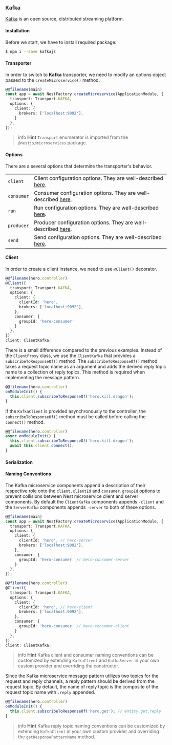 ### Kafka

[Kafka](https://kafka.apache.org/) is an open source, distributed streaming platform.

#### Installation

Before we start, we have to install required package:

```bash
$ npm i --save kafkajs
```

#### Transporter

In order to switch to **Kafka** transporter, we need to modify an options object passed to the `createMicroservice()` method.

```typescript
@@filename(main)
const app = await NestFactory.createMicroservice(ApplicationModule, {
  transport: Transport.KAFKA,
  options: {
    client: {
      brokers: ['localhost:9092'],
    }
  },
});
```

> info **Hint** `Transport` enumerator is imported from the `@nestjs/microservices` package.

#### Options

There are a several options that determine the transporter's behavior.

<table>
  <tr>
    <td><code>client</code></td>
    <td>Client configuration options. They are well-described
      <a
        href="https://kafka.js.org/docs/configuration"
        rel="nofollow"
        target="blank"
        >here</a
      >.</td>
  </tr>
  <tr>
    <td><code>consumer</code></td>
    <td>Consumer configuration options. They are well-described
      <a
        href="https://kafka.js.org/docs/consuming#a-name-options-a-options"
        rel="nofollow"
        target="blank"
        >here</a
      >.</td>
  </tr>
  <tr>
    <td><code>run</code></td>
    <td>Run configuration options. They are well-described
      <a
        href="https://kafka.js.org/docs/consuming"
        rel="nofollow"
        target="blank"
        >here</a
      >.</td>
  </tr>
  <tr>
    <td><code>producer</code></td>
    <td>Producer configuration options. They are well-described
      <a
        href="https://kafka.js.org/docs/producing#options"
        rel="nofollow"
        target="blank"
        >here</a
      >.</td>
  </tr>
  <tr>
    <td><code>send</code></td>
    <td>Send configuration options. They are well-described
      <a
        href="https://kafka.js.org/docs/producing#options"
        rel="nofollow"
        target="blank"
        >here</a
      >.</td>
  </tr>
</table>

#### Client

In order to create a client instance, we need to use `@Client()` decorator.

```typescript
@@filename(hero.controller)
@Client({
  transport: Transport.KAFKA,
  options: {
    client: {
      clientId: 'hero',
      brokers: ['localhost:9092'],
    },
    consumer: {
      groupId: 'hero-consumer'
    }
  },
})
client: ClientKafka;
```

There is a small difference compared to the previous examples. Instead of the `ClientProxy` class, we use the `ClientKafka` that provides a `subscribeToResponseOf()` method. The `subscribeToResponseOf()` method takes a request topic name as an argument and adds the derived reply topic name to a collection of reply topics.  This method is required when implementing the message pattern.

```typescript
@@filename(hero.controller)
onModuleInit() {
  this.client.subscribeToResponseOf('hero.kill.dragon');
}
```

If the `KafkaClient` is provided asynchronously to the controller, the `subscribeToResponseOf()` method must be called before calling the `connect()` method.

```typescript
@@filename(hero.controller)
async onModuleInit() {
  this.client.subscribeToResponseOf('hero.kill.dragon');
  await this.client.connect();
}
```

#### Serialization


#### Naming Conventions
The Kafka microservice components append a description of their respective role onto the `client.clientId` and `consumer.groupId` options to prevent collisions between Nest microservice client and server components.  By default the `ClientKafka` components appends `-client` and the `ServerKafka` components appends `-server` to both of these options.

```typescript
@@filename(main)
const app = await NestFactory.createMicroservice(ApplicationModule, {
  transport: Transport.KAFKA,
  options: {
    client: {
      clientId: 'hero', // hero-server
      brokers: ['localhost:9092'],
    },
    consumer: {
      groupId: 'hero-consumer' // hero-consumer-server
    }
  },
});
```

```typescript
@@filename(hero.controller)
@Client({
  transport: Transport.KAFKA,
  options: {
    client: {
      clientId: 'hero', // hero-client
      brokers: ['localhost:9092'],
    },
    consumer: {
      groupId: 'hero-consumer' // hero-consumer-client
    }
  },
})
client: ClientKafka;
```
> info **Hint** Kafka client and consumer naming conventions can be customized by extending `KafkaClient` and `KafkaServer` in your own custom provider and overriding the constructor.


Since the Kafka microservice message pattern utilizes two topics for the request and reply channels, a reply pattern should be derived from the request topic.  By default, the name of reply topic is the composite of the request topic name with `.reply` appended.

```typescript
@@filename(hero.controller)
onModuleInit() {
  this.client.subscribeToResponseOf('hero.get'); // entity.get.reply
}
```
> info **Hint** Kafka reply topic naming conventions can be customized by extending `KafkaClient` in your own custom provider and overriding the `getResponsePatternName` method.